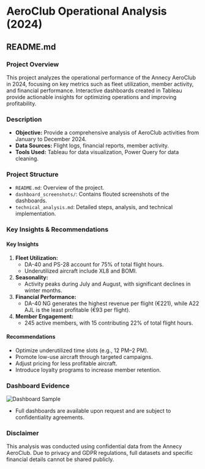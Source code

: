 # AeroClub Operational Analysis (2024)

## README.md

### Project Overview
This project analyzes the operational performance of the Annecy AeroClub in 2024, focusing on key metrics such as fleet utilization, member activity, and financial performance. Interactive dashboards created in Tableau provide actionable insights for optimizing operations and improving profitability.

### Description
- **Objective:** Provide a comprehensive analysis of AeroClub activities from January to December 2024. 
- **Data Sources:** Flight logs, financial reports, member activity.
- **Tools Used:** Tableau for data visualization, Power Query for data cleaning.

### Project Structure
- `README.md`: Overview of the project.
- `dashboard_screenshots/`: Contains flouted screenshots of the dashboards.
- `technical_analysis.md`: Detailed steps, analysis, and technical implementation.

### Key Insights & Recommendations
#### Key Insights
1. **Fleet Utilization:**
   - DA-40 and PS-28 account for 75% of total flight hours.
   - Underutilized aircraft include XL8 and BOMI.
2. **Seasonality:**
   - Activity peaks during July and August, with significant declines in winter months.
3. **Financial Performance:**
   - DA-40 NG generates the highest revenue per flight (€221), while A22 AJL is the least profitable (€93 per flight).
4. **Member Engagement:**
   - 245 active members, with 15 contributing 22% of total flight hours.

#### Recommendations
- Optimize underutilized time slots (e.g., 12 PM–2 PM).
- Promote low-use aircraft through targeted campaigns.
- Adjust pricing for less profitable aircraft.
- Introduce loyalty programs to increase member retention.

### Dashboard Evidence
![Dashboard Sample](dashboard_screenshots/sample_screenshot.png)
- Full dashboards are available upon request and are subject to confidentiality agreements.

### Disclaimer
This analysis was conducted using confidential data from the Annecy AeroClub. Due to privacy and GDPR regulations, full datasets and specific financial details cannot be shared publicly.
